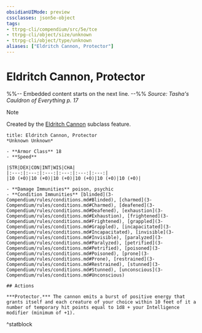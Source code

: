 ```yaml
---
obsidianUIMode: preview
cssclasses: json5e-object
tags:
- ttrpg-cli/compendium/src/5e/tce
- ttrpg-cli/object/size/unknown
- ttrpg-cli/object/type/unknown
aliases: ["Eldritch Cannon, Protector"]
---
```

# Eldritch Cannon, Protector
%%-- Embedded content starts on the next line. --%%
*Source: Tasha's Cauldron of Everything p. 17*  

> [!note]
> Created by the [Eldritch Cannon](artificer-tce-artillerist.md#Eldritch%20Cannon%20(Level%203)) subclass feature.

```ad-statblock
title: Eldritch Cannon, Protector
*Unknown Unknown*

- **Armor Class** 18
- **Speed** 

|STR|DEX|CON|INT|WIS|CHA|
|:---:|:---:|:---:|:---:|:---:|:---:|
|10 (+0)|10 (+0)|10 (+0)|10 (+0)|10 (+0)|10 (+0)|

- **Damage Immunities** poison, psychic
- **Condition Immunities** [blinded](3-Compendium/rules/conditions.md#Blinded), [charmed](3-Compendium/rules/conditions.md#Charmed), [deafened](3-Compendium/rules/conditions.md#Deafened), [exhaustion](3-Compendium/rules/conditions.md#Exhaustion), [frightened](3-Compendium/rules/conditions.md#Frightened), [grappled](3-Compendium/rules/conditions.md#Grappled), [incapacitated](3-Compendium/rules/conditions.md#Incapacitated), [invisible](3-Compendium/rules/conditions.md#Invisible), [paralyzed](3-Compendium/rules/conditions.md#Paralyzed), [petrified](3-Compendium/rules/conditions.md#Petrified), [poisoned](3-Compendium/rules/conditions.md#Poisoned), [prone](3-Compendium/rules/conditions.md#Prone), [restrained](3-Compendium/rules/conditions.md#Restrained), [stunned](3-Compendium/rules/conditions.md#Stunned), [unconscious](3-Compendium/rules/conditions.md#Unconscious)

## Actions

***Protector.*** The cannon emits a burst of positive energy that grants itself and each creature of your choice within 10 feet of it a number of temporary hit points equal to 1d8 + your Intelligence modifier (minimum of +1).
```
^statblock